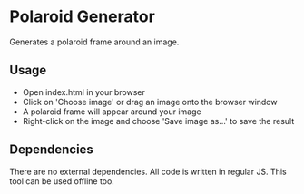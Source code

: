 # Polaroid Generator
Generates a polaroid frame around an image.

## Usage
- Open index.html in your browser
- Click on 'Choose image' or drag an image onto the browser window
- A polaroid frame will appear around your image
- Right-click on the image and choose 'Save image as...' to save the result

## Dependencies
There are no external dependencies. All code is written in regular JS. This tool can be used offline too.